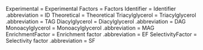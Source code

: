 Experimental = Experimental
Factors = Factors
Identifier = Identifier
    .abbreviation = ID
Theoretical = Theoretical
Triacylglycerol = Triacylglycerol
    .abbreviation = TAG
Diacylglycerol = Diacylglycerol
    .abbreviation = DAG
Monoacylglycerol = Monoacylglycerol
    .abbreviation = MAG
EnrichmentFactor = Enrichment factor
    .abbreviation = EF
SelectivityFactor = Selectivity factor
    .abbreviation = SF